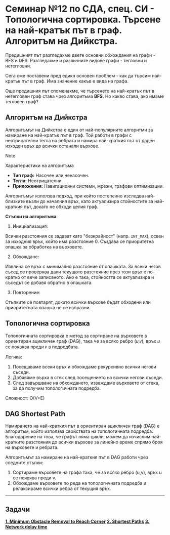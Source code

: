 # Семинар №12 по СДА, спец. СИ - Топологична сортировка. Търсене на най-кратък път в граф. Алгоритъм на Дийкстра.

Предишният път разгледахме двете основни обхождания на графи - BFS и DFS. Разгледахме и различните видове графи - тегловни и нетегловни.

Сега сме поставени пред едикн основен проблем - как да търсим най-кратък път в граф. Има значение какъв е вида на графа.

Още предишния път споменахме, че търсенето на най-кратък път в нетегловен граф става чрез алгоритъма **BFS**. Но какво става, ако имаме тегловен граф?

## Алгоритъм на Дийкстра

Алгоритъмът на Дийкстра е един от най-популярните алгоритми за намиране на най-кратък път в граф. Той работи в графи с неотрицателни тегла на ребрата и намира най-краткия път от даден изходен връх до всички останали върхове.

> [!NOTE]
> Характеристики на алгоритъма
> - **Тип граф:** Насочен или ненасочен.
> - **Тегла:** Неотрицателни.
> - **Приложения:** Навигационни системи, мрежи, графови оптимизации.

Алгоритъмът използва подход, при който постепенно изследва най-близките възли до началния връх, като актуализира стойностите за най-краткия път, докато не обходи целия граф.

**Стъпки на алгоритъма**:
1. Инициализация:

Всички разстояния се задават като "безкрайност" (напр. `INT_MAX`), освен за изходния връх, който има разстояние 0.
Създава се приоритетна опашка за обработка на върховете.

2. Обхождане:

Извлича се връх с минимално разстояние от опашката.
За всеки негов съсед се проверява дали текущото разстояние през този връх е по-кратко от вече записаното. Ако е така, стойността се актуализира и съседът се добавя обратно в опашката.

3. Повторение:

Стъпките се повтарят, докато всички върхове бъдат обходени или приоритетната опашка не се изпразни.

## Топологична сортировка
Топологичната сортировка е метод за сортиране на върховете в ориентиран ацикличен граф (DAG), така че за всяко ребро 
(𝑢,𝑣), връх 𝑢 се появява преди 𝑣 в подредбата. 

Логика:
1. Посещаваме всеки връх и обхождаме рекурсивно всички негови съседи.
2. Добавяме върха в стек след посещението на всички негови съседи.
3. След завършване на обхождането, изваждаме върховете от стека, за да получим топологичната подредба.

Сложност:
O(V+E)

## DAG Shortest Path
Намирането на най-краткия път в ориентиран ацикличен граф (DAG) е алгоритъм, който използва свойствата на топологичната подредба. Благодарение на това, че графът няма цикли, можем да изчислим най-кратките разстояния до всички върхове за линейно време спрямо броя на върховете и ребрата.

Алгоритъмът за намиране на най-краткия път в DAG работи чрез следните стъпки:

1. Сортираме върховете на графа така, че за всяко ребро (u,v), връх u се появява преди v.
2. Обхождаме върховете по реда на топологичната подредба и релаксираме всички ребра от текущия връх.

---
## Задачи
[**1. Minimum Obstacle Removal to Reach Corner**](https://leetcode.com/problems/minimum-obstacle-removal-to-reach-corner/description/)
[**2. Shortest Paths**](https://www.hackerrank.com/contests/6-20232024/challenges/shortest-paths-2/copy-from/1386711781)
[**3. Network delay time**](https://leetcode.com/problems/network-delay-time/description/)
